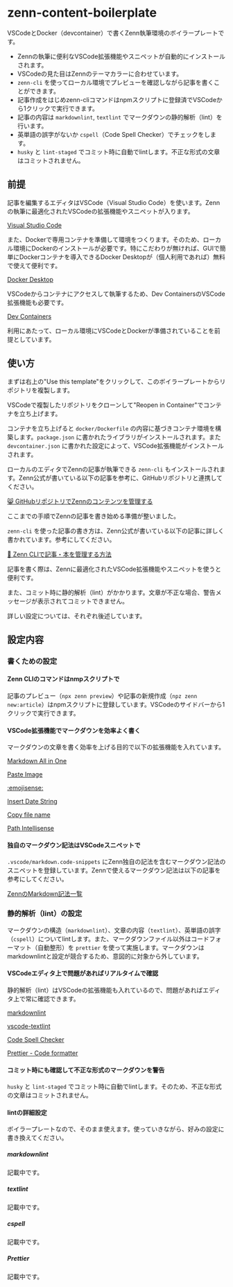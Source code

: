 # zenn-content-boilerplate

VSCodeとDocker（devcontainer）で書くZenn執筆環境のボイラープレートです。

* Zennの執筆に便利なVSCode拡張機能やスニペットが自動的にインストールされます。
* VSCodeの見た目はZennのテーマカラーに合わせています。
* `zenn-cli` を使ってローカル環境でプレビューを確認しながら記事を書くことができます。
* 記事作成をはじめzenn-cliコマンドはnpmスクリプトに登録済でVSCodeから1クリックで実行できます。
* 記事の内容は `markdownlint`, `textlint` でマークダウンの静的解析（lint）を行います。
* 英単語の誤字がないか `cspell`（Code Spell Checker）でチェックをします。
* `husky` と `lint-staged` でコミット時に自動でlintします。不正な形式の文章はコミットされません。

## 前提

記事を編集するエディタはVSCode（Visual Studio Code）を使います。Zennの執筆に最適化されたVSCodeの拡張機能やスニペットが入ります。

[Visual Studio Code](https://azure.microsoft.com/ja-jp/products/visual-studio-code/)

また、Dockerで専用コンテナを準備して環境をつくります。そのため、ローカル環境にDockerのインストールが必要です。特にこだわりが無ければ、GUIで簡単にDockerコンテナを導入できるDocker Desktopが（個人利用であれば）無料で使えて便利です。

[Docker Desktop](https://www.docker.com/products/docker-desktop/)

VSCodeからコンテナにアクセスして執筆するため、Dev ContainersのVSCode拡張機能も必要です。

[Dev Containers](https://marketplace.visualstudio.com/items?itemName=ms-vscode-remote.remote-containers)

利用にあたって、ローカル環境にVSCodeとDockerが準備されていることを前提としています。

## 使い方

まずは右上の"Use this template"をクリックして、このボイラープレートからリポジトリを複製します。

VSCodeで複製したリポジトリをクローンして"Reopen in Container"でコンテナを立ち上げます。

コンテナを立ち上げると `docker/Dockerfile` の内容に基づきコンテナ環境を構築します。`package.json` に書かれたライブラリがインストールされます。また `devcontainer.json` に書かれた設定によって、VSCode拡張機能がインストールされます。

ローカルのエディタでZennの記事が執筆できる `zenn-cli` もインストールされます。Zenn公式が書いている以下の記事を参考に、GitHubリポジトリと連携してください。

[😸 GitHubリポジトリでZennのコンテンツを管理する](https://zenn.dev/zenn/articles/connect-to-github)

ここまでの手順でZennの記事を書き始める準備が整いました。

`zenn-cli` を使った記事の書き方は、Zenn公式が書いている以下の記事に詳しく書かれています。参考にしてください。

[🔨 Zenn CLIで記事・本を管理する方法](https://zenn.dev/zenn/articles/zenn-cli-guide)

記事を書く際は、Zennに最適化されたVSCode拡張機能やスニペットを使うと便利です。

また、コミット時に静的解析（lint）がかかります。文章が不正な場合、警告メッセージが表示されてコミットできません。

詳しい設定については、それぞれ後述しています。

## 設定内容

### 書くための設定

#### Zenn CLIのコマンドはnmpスクリプトで

記事のプレビュー（`npx zenn preview`）や記事の新規作成（`npz zenn new:article`）はnpmスクリプトに登録しています。VSCodeのサイドバーから1クリックで実行できます。

#### VSCode拡張機能でマークダウンを効率よく書く

マークダウンの文章を書く効率を上げる目的で以下の拡張機能を入れています。

[Markdown All in One](https://marketplace.visualstudio.com/items?itemName=yzhang.markdown-all-in-one)

[Paste Image](https://marketplace.visualstudio.com/items?itemName=mushan.vscode-paste-image)

[:emojisense:](https://marketplace.visualstudio.com/items?itemName=bierner.emojisense)

[Insert Date String](https://marketplace.visualstudio.com/items?itemName=jsynowiec.vscode-insertdatestring)

[Copy file name](https://marketplace.visualstudio.com/items?itemName=nemesv.copy-file-name)

[Path Intellisense](https://marketplace.visualstudio.com/items?itemName=christian-kohler.path-intellisense)

#### 独自のマークダウン記法はVSCodeスニペットで

`.vscode/markdown.code-snippets` にZenn独自の記法を含むマークダウン記法のスニペットを登録しています。Zennで使えるマークダウン記法は以下の記事を参考にしてください。

[ZennのMarkdown記法一覧](https://zenn.dev/zenn/articles/markdown-guide)

### 静的解析（lint）の設定

マークダウンの構造（`markdownlint`）、文章の内容（`textlint`）、英単語の誤字（`cspell`）についてlintします。また、マークダウンファイル以外はコードフォーマット（自動整形）を `prettier` を使って実施します。マークダウンはmarkdownlintと設定が競合するため、意図的に対象から外しています。

#### VSCodeエディタ上で問題があればリアルタイムで確認

静的解析（lint）はVSCodeの拡張機能も入れているので、問題があればエディタ上で常に確認できます。

[markdownlint](https://marketplace.visualstudio.com/items?itemName=DavidAnson.vscode-markdownlint)

[vscode-textlint](https://marketplace.visualstudio.com/items?itemName=taichi.vscode-textlint)

[Code Spell Checker](https://marketplace.visualstudio.com/items?itemName=streetsidesoftware.code-spell-checker)

[Prettier - Code formatter](https://marketplace.visualstudio.com/items?itemName=esbenp.prettier-vscode)

#### コミット時にも確認して不正な形式のマークダウンを警告

`husky` と `lint-staged` でコミット時に自動でlintします。そのため、不正な形式の文章はコミットされません。

#### lintの詳細設定

ボイラープレートなので、そのまま使えます。使っていきながら、好みの設定に書き換えてください。

##### markdownlint

記載中です。

##### textlint

記載中です。

##### cspell

記載中です。

##### Prettier

記載中です。
